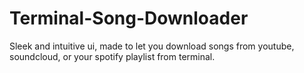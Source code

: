 # Terminal-Song-Downloader
Sleek and intuitive ui, made to let you download songs from youtube, soundcloud, or your spotify playlist from terminal.
